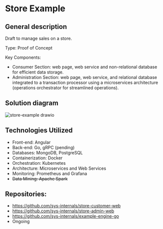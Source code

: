 # Store Example

## General description
Draft to manage sales on a store.

Type: Proof of Concept

Key Components:
- Consumer Section: web page, web service and non-relational database for efficient data storage.
- Administration Section: web page, web service, and relational database integrated to a transaction processor using a microservices architecture (operations orchestrator for streamlined operations).

## Solution diagram
![store-example drawio](https://github.com/sys-internals/sys-internals/assets/142703856/8c33e6f2-18e2-4241-bc99-e92c1ce0cc2a)
 
## Technologies Utilized
- Front-end: Angular
- Back-end: Go, gRPC (pending)
- Databases: MongoDB, PostgreSQL
- Containerization: Docker
- Orchestration: Kubernetes
- Architecture: Microservices and Web Services
- Monitoring: Prometheus and Grafana
- ~~Data Mining: Apache Spark~~

## Repositories:
- https://github.com/sys-internals/store-customer-web
- https://github.com/sys-internals/store-admin-web
- https://github.com/sys-internals/example-engine-go
- Ongoing


